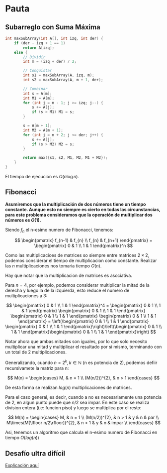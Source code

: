 # Pauta
## Subarreglo con Suma Máxima

```cpp
int maxSubArray(int A[], int izq, int der) {
    if (der - izq + 1 == 1)
        return A[izq];
    else {
        // Dividir
        int m = (izq + der) / 2;

        // Conquistar
        int s1 = maxSubArray(A, izq, m);
        int s2 = maxSubArray(A, m + 1, der);

        // Combinar
        int s = A[m];
        int M1 = A[m];
        for (int j = m - 1; j >= izq; j--) {
            s += A[j];
            if (s > M1) M1 = s;
        }

        s = A[m + 1];
        int M2 = A[m + 1];
        for (int j = m + 2; j <= der; j++) {
            s += A[j];
            if (s > M2) M2 = s;
        }

        return max({s1, s2, M1, M2, M1 + M2});
    }
}
```

El tiempo de ejecución es $O(n \log n)$.

## Fibonacci

**Asumiremos que la multiplicación de dos números tiene un tiempo constante. Aunque esto no siempre es cierto en todas las circunstancias, para este problema consideramos que la operación de multiplicar dos números es $O(1)$.**

Siendo $f_n$ el n-esimo numero de Fibonacci, tenemos:

$$
\begin{pmatrix}
f_{n-1} & f_{n} \\
f_{n} & f_{n+1} 
\end{pmatrix} = 
\begin{pmatrix}
0 & 1 \\
1 & 1 
\end{pmatrix}^n
$$

Como las multiplicacioes de matrices so siempre entre matrices $2 \times 2$, podemos considerar el tiempo de multiplicacion como constante. Realizar las $n$ multiplicaciones nos tomaria tiempo $O(n)$.

Hay que notar que la multiplicacion de matrices es asociativa.

Para $n = 4$, por ejemplo, podemos considerar multiplicar la mitad de la derecha y luego la de la izquierda, esto reduce el numero de multiplicaciones a 3:

$$
\begin{pmatrix}
0 & 1 \\
1 & 1 
\end{pmatrix}^4 = 
\begin{pmatrix}
0 & 1 \\
1 & 1 
\end{pmatrix}
\begin{pmatrix}
0 & 1 \\
1 & 1 
\end{pmatrix}
\begin{pmatrix}
0 & 1 \\
1 & 1 
\end{pmatrix}
\begin{pmatrix}
0 & 1 \\
1 & 1 
\end{pmatrix} = 
\left(\begin{pmatrix}
0 & 1 \\
1 & 1 
\end{pmatrix} \begin{pmatrix}
0 & 1 \\
1 & 1 
\end{pmatrix}\right)\left(\begin{pmatrix}
0 & 1 \\
1 & 1 
\end{pmatrix}\begin{pmatrix}
0 & 1 \\
1 & 1 
\end{pmatrix}\right)
$$

Notar ahora que ambas mitades son iguales, por lo que solo necesito multiplicar una mitad y multiplicar el resultado por si mismo, terminando con un total de 2 multiplicaciones.

Generalizando, cuando $n = 2^k, k \in \mathbb{N}$ (n es potencia de 2), podemos defiir recursivamete la matriz para n:

$$
M(n) = 
\begin{cases} 
    M, & n = 1 \\
    (M(n/2))^{2}, & n > 1
\end{cases}
$$



De esta forma se realizan $log(n)$ multiplicaciones de matrices.

Para el caso general, es decir, cuando  a no es necesariamente una potencia de 2, en algun punto puede que $n/2$ sea impar. En este caso se realiza division entera (i.e: funcion piso) y luego se multiplica por el resto:

$$
M(n) = 
\begin{cases} 
    M, & n = 1 \\
    (M(n/2))^{2}, & n > 1 & y & n & par \\
    M\times(M(\lfloor n/2\rfloor))^{2}, & n > 1 & y & n & impar \\
\end{cases}
$$

Asi, tenemos un algoritmo que calcula el n-esimo numero de Fibonacci en tiempo $O(log(n))$ 

## Desafío ultra difícil

[Explicación aquí](https://github.com/CharlesLakes/algortimos-y-complejidad/blob/739593dcbf4caab934ba3c16b6efd840836ccb41/2024-1/Ayudantia%208/Desbalance.pdf)
